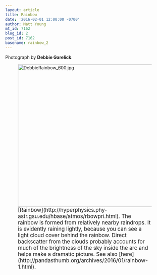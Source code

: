 ```yaml
---
layout: article
title: Rainbow
date: '2016-02-01 12:00:00 -0700'
author: Matt Young
mt_id: 7162
blog_id: 2
post_id: 7162
basename: rainbow_2
---
```

Photograph by **Debbie Garelick**.

<figure>
<img src="/PT/uploads/2015/DebbieRainbow_600.jpg" alt="DebbieRainbow_600.jpg" width="600" height="451" />
<figcaption markdown="span">
<big>[Rainbow](http://hyperphysics.phy-astr.gsu.edu/hbase/atmos/rbowpri.html). The rainbow is formed from relatively nearby raindrops. It is evidently raining lightly, because you can see a light cloud cover behind the rainbow. Direct backscatter from the clouds probably accounts for much of the brightness of the sky inside the arc and helps make a dramatic picture. See also [here](http://pandasthumb.org/archives/2016/01/rainbow-1.html).</big>

</figcaption>
</figure>
